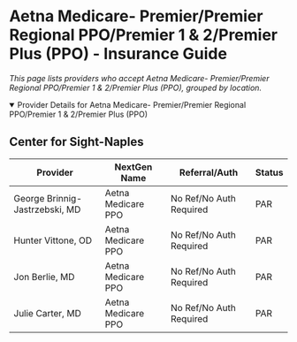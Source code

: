 # Aetna Medicare- Premier/Premier Regional PPO/Premier 1 & 2/Premier Plus (PPO) - Insurance Guide

*This page lists providers who accept Aetna Medicare- Premier/Premier Regional PPO/Premier 1 & 2/Premier Plus (PPO), grouped by location.*

<details open><summary>Provider Details for Aetna Medicare- Premier/Premier Regional PPO/Premier 1 & 2/Premier Plus (PPO)</summary>

## Center for Sight-Naples

| Provider | NextGen Name | Referral/Auth | Status |
|----------|-------------|--------------|--------|
| George Brinnig-Jastrzebski, MD | Aetna Medicare PPO | No Ref/No Auth Required | PAR |
| Hunter Vittone, OD | Aetna Medicare PPO | No Ref/No Auth Required | PAR |
| Jon Berlie, MD | Aetna Medicare PPO | No Ref/No Auth Required | PAR |
| Julie Carter, MD | Aetna Medicare PPO | No Ref/No Auth Required | PAR |

</details>

